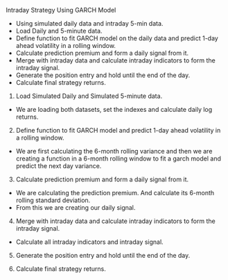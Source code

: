 Intraday Strategy Using GARCH Model
- Using simulated daily data and intraday 5-min data.
- Load Daily and 5-minute data.
- Define function to fit GARCH model on the daily data and predict 1-day ahead volatility in a rolling window.
- Calculate prediction premium and form a daily signal from it.
- Merge with intraday data and calculate intraday indicators to form the intraday signal.
- Generate the position entry and hold until the end of the day.
- Calculate final strategy returns.

1. Load Simulated Daily and Simulated 5-minute data.
- We are loading both datasets, set the indexes and calculate daily log returns.

2. Define function to fit GARCH model and predict 1-day ahead volatility in a rolling window.
- We are first calculating the 6-month rolling variance and then we are creating a function in a 6-month rolling window to fit a garch model and predict the next day variance.

3. Calculate prediction premium and form a daily signal from it.
- We are calculating the prediction premium. And calculate its 6-month rolling standard deviation.
- From this we are creating our daily signal.

4. Merge with intraday data and calculate intraday indicators to form the intraday signal.
- Calculate all intraday indicators and intraday signal.

5. Generate the position entry and hold until the end of the day.

6. Calculate final strategy returns.
